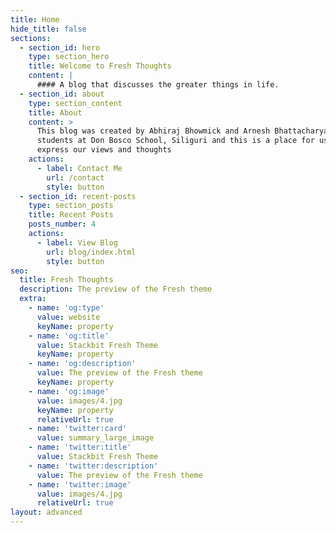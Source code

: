 ```yaml
---
title: Home
hide_title: false
sections:
  - section_id: hero
    type: section_hero
    title: Welcome to Fresh Thoughts
    content: |
      #### A blog that discusses the greater things in life.
  - section_id: about
    type: section_content
    title: About
    content: >
      This blog was created by Abhiraj Bhowmick and Arnesh Bhattacharya. We are
      students at Don Bosco School, Siliguri and this is a place for us to
      express our views and thoughts
    actions:
      - label: Contact Me
        url: /contact
        style: button
  - section_id: recent-posts
    type: section_posts
    title: Recent Posts
    posts_number: 4
    actions:
      - label: View Blog
        url: blog/index.html
        style: button
seo:
  title: Fresh Thoughts
  description: The preview of the Fresh theme
  extra:
    - name: 'og:type'
      value: website
      keyName: property
    - name: 'og:title'
      value: Stackbit Fresh Theme
      keyName: property
    - name: 'og:description'
      value: The preview of the Fresh theme
      keyName: property
    - name: 'og:image'
      value: images/4.jpg
      keyName: property
      relativeUrl: true
    - name: 'twitter:card'
      value: summary_large_image
    - name: 'twitter:title'
      value: Stackbit Fresh Theme
    - name: 'twitter:description'
      value: The preview of the Fresh theme
    - name: 'twitter:image'
      value: images/4.jpg
      relativeUrl: true
layout: advanced
---
```


